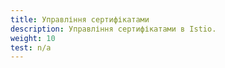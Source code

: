 ```yaml
---
title: Управління сертифікатами
description: Управління сертифікатами в Istio.
weight: 10
test: n/a
---
```

